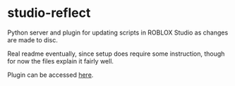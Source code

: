 # studio-reflect

Python server and plugin for updating scripts in ROBLOX Studio as changes are made to disc.

Real readme eventually, since setup does require some instruction, though for now the files explain it fairly well.

Plugin can be accessed [here](https://www.roblox.com/library/914562514/Studio-Reflect).
